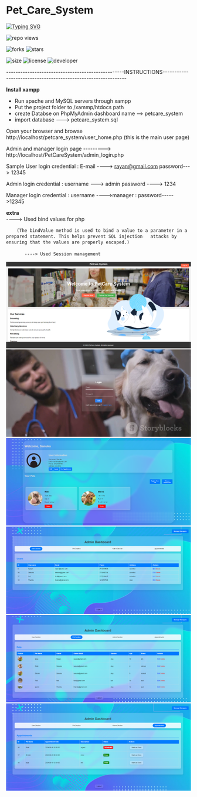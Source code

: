 # Pet_Care_System

[![Typing SVG](https://readme-typing-svg.demolab.com?font=Fira+Code&pause=1000&color=9304F7&width=435&lines=Pet+Care+System)](https://git.io/typing-svg)

![repo views](https://hits.seeyoufarm.com/api/count/incr/badge.svg?url=https%3A%2F%2Fgithub.com%2FVehanRajintha%2FPet_Care_System&count_bg=%2379C83D&title_bg=%23555555&icon=gitpod.svg&icon_color=%23E7E7E7&title=Views&edge_flat=false)


![forks](https://img.shields.io/github/forks/VehanRajintha/Pet_Care_System?label=Forks&style=social)
![stars](https://img.shields.io/github/stars/VehanRajintha/Pet_Care_System?style=social)

![size](https://img.shields.io/github/repo-size/VehanRajintha/Pet_Care_System?color=purple&label=Repo%20Size&style=plastic)
![license](https://img.shields.io/github/license/VehanRajintha/Pet_Care_System?color=purple&label=License&style=plastic)
![developer](https://img.shields.io/static/v1?label=Author&message=Vehan%20Rajintha&color=purple&style=plastic)


--------------------------------------------------INSTRUCTIONS--------------------------------------------------------------

**Install xampp**
- Run apache and MySQL servers through xampp
- Put the project folder to /xammp/htdocs path
- create Databse on PhpMyAdmin dashboard name --> petcare_system
- import database ---> petcare_system.sql

Open your browser and browse http://localhost/petcare_system/user_home.php (this is the main user page)
  
Admin and manager login page --------->  http://localhost/PetCareSystem/admin_login.php

Sample User login credential : E-mail ----> rayan@gmail.com
                               password---> 12345

Admin login credential       : username ---> admin
                               password ----> 1234

Manager login credential     : username ---->manager
                             : password----->12345



**extra**      
	   ----> Used bind values for php
    
		(The bindValue method is used to bind a value to a parameter in a prepared statement. This helps prevent SQL injection   attacks by ensuring that the values are properly escaped.)
    
           ----> Used Session management 




![pic1](pic1.png)
![pic2](pic2.png)
![pic3](pic3.png)
![pic4](pic4.png)
![pic5](pic5.png)
![pic6](pic6.png)

